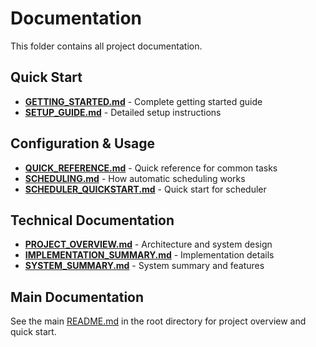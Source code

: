 # Documentation

This folder contains all project documentation.

## Quick Start
- **[GETTING_STARTED.md](GETTING_STARTED.md)** - Complete getting started guide
- **[SETUP_GUIDE.md](SETUP_GUIDE.md)** - Detailed setup instructions

## Configuration & Usage
- **[QUICK_REFERENCE.md](QUICK_REFERENCE.md)** - Quick reference for common tasks
- **[SCHEDULING.md](SCHEDULING.md)** - How automatic scheduling works
- **[SCHEDULER_QUICKSTART.md](SCHEDULER_QUICKSTART.md)** - Quick start for scheduler

## Technical Documentation
- **[PROJECT_OVERVIEW.md](PROJECT_OVERVIEW.md)** - Architecture and system design
- **[IMPLEMENTATION_SUMMARY.md](IMPLEMENTATION_SUMMARY.md)** - Implementation details
- **[SYSTEM_SUMMARY.md](SYSTEM_SUMMARY.md)** - System summary and features

## Main Documentation
See the main [README.md](../README.md) in the root directory for project overview and quick start.
